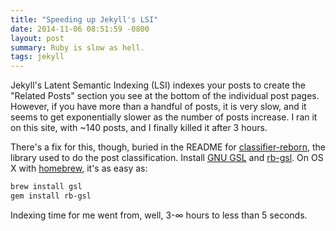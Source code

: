 ```yaml
---
title: "Speeding up Jekyll's LSI"
date: 2014-11-06 08:51:59 -0800
layout: post
summary: Ruby is slow as hell.
tags: jekyll
---
```


Jekyll's Latent Semantic Indexing (LSI) indexes your posts to create the "Related Posts" section you see at the bottom of the individual post pages. However, if you have more than a handful of posts, it is very slow, and it seems to get exponentially slower as the number of posts increase. I ran it on this site, with ~140 posts, and I finally killed it after 3 hours.

There's a fix for this, though, buried in the README for [classifier-reborn](https://github.com/jekyll/classifier-reborn), the library used to do the post classification. Install [GNU GSL](http://www.gnu.org/software/gsl) and [rb-gsl](https://rubygems.org/gems/rb-gsl). On OS X with [homebrew](http://brew.sh/), it's as easy as:

```bash
brew install gsl
gem install rb-gsl
```

Indexing time for me went from, well, 3-∞ hours to less than 5 seconds.
